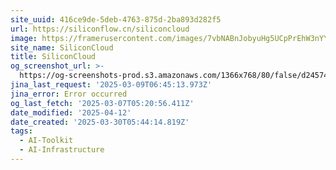 ```yaml
---
site_uuid: 416ce9de-5deb-4763-875d-2ba893d282f5
url: https://siliconflow.cn/siliconcloud
image: https://framerusercontent.com/images/7vbNABnJobyuHg5UCpPrEhW3nYY.jpeg
site_name: SiliconCloud
title: SiliconCloud
og_screenshot_url: >-
  https://og-screenshots-prod.s3.amazonaws.com/1366x768/80/false/d2457473a4d0ccaf6177e03f2d3769292a1744d50a6c7e48a558612c4f127950.jpeg
jina_last_request: '2025-03-09T06:45:13.973Z'
jina_error: Error occurred
og_last_fetch: '2025-03-07T05:20:56.411Z'
date_modified: '2025-04-12'
date_created: '2025-03-30T05:44:14.819Z'
tags:
  - AI-Toolkit
  - AI-Infrastructure
---
```





















































